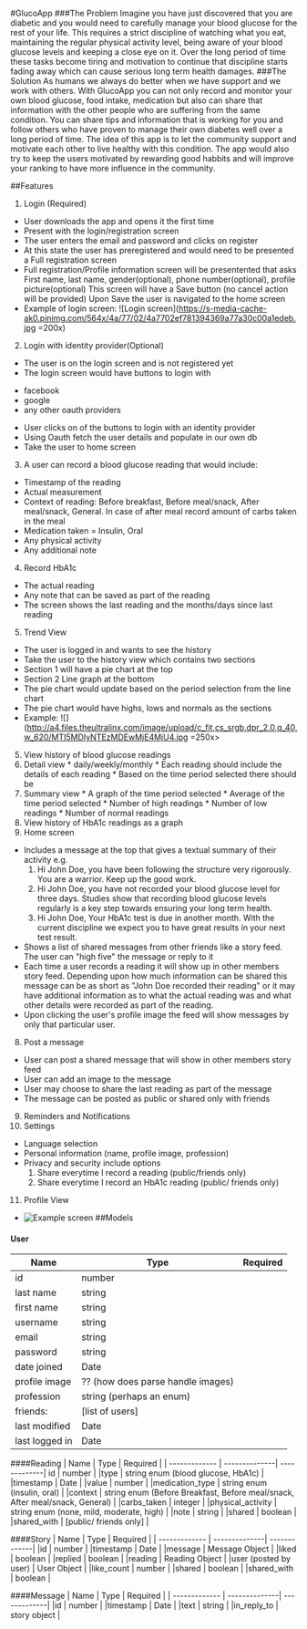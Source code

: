 #GlucoApp
###The Problem
Imagine you have just discovered that you are diabetic and you would need to carefully manage your blood glucose for the rest of your life. This requires a strict discipline of watching what you eat, maintaining the regular physical activity level, being aware of your blood glucose levels and keeping a close eye on it. Over the long period of time these tasks become tiring and motivation to continue that discipline starts fading away which can cause serious long term health damages. 
###The Solution
As humans we always do better when we have support and we work with others. With GlucoApp you can not only record and monitor your own blood glucose, food intake, medication but also can share that information with the other people who are suffering from the same condition. You can share tips and information that is working for you and follow others who have proven to manage their own diabetes well over a long period of time. The idea of this app is to let the community support and motivate each other to live healthy with this condition. The app would also try to keep the users motivated by rewarding good habbits and will improve your ranking to have more influence in the community. 

##Features
1. Login (Required)
  * User downloads the app and opens it the first time
  * Present with the login/registration screen
  * The user enters the email and password and clicks on register
  * At this state the user has preregistered and would need to be presented a Full registration screen
  * Full registration/Profile information screen will be presentented that asks
  First name, last name, gender(optional), phone number(optional), profile picture(optional)
  This screen will have a Save button (no cancel action will be provided)
  Upon Save the user is navigated to the home screen
  * Example of login screen: ![Login screen](https://s-media-cache-ak0.pinimg.com/564x/4a/77/02/4a7702ef781394369a77a30c00a1edeb.jpg =200x)

2. Login with identity provider(Optional)
  * The user is on the login screen and is not registered yet
  * The login screen would have buttons to login with 
  - facebook
  - google
  - any other oauth providers
  * User clicks on of the buttons to login with an identity provider
  * Using Oauth fetch the user details and populate in our own db
  * Take the user to home screen

3. A user can record a blood glucose reading that would include:
  * Timestamp of the reading
  * Actual measurement
  * Context of reading: Before breakfast, Before meal/snack, After meal/snack, General. In case of after meal record amount of carbs taken in the meal
  * Medication taken = Insulin, Oral
  * Any physical activity
  * Any additional note
4. Record HbA1c
  * The actual reading
  * Any note that can be saved as part of the reading
  * The screen shows the last reading and the months/days since last reading
5. Trend View
  * The user is logged in and wants to see the history
  * Take the user to the history view which contains two sections
  * Section 1 will have a pie chart at the top
  * Section 2 Line graph at the bottom
  * The pie chart would update based on the period selection from the line chart
  * The pie chart would have highs, lows and normals as the sections
  * Example: ![](http://a4.files.theultralinx.com/image/upload/c_fit,cs_srgb,dpr_2.0,q_40,w_620/MTI5MDIyNTEzMDEwMjE4MjU4.jpg =250x>
5. View history of blood glucose readings 
  1. Detail view
    * daily/weekly/monthly
    * Each reading should include the details of each reading
    * Based on the time period selected there should be 
  2. Summary view
    * A graph of the time period selected
    * Average of the time period selected
    * Number of high readings
    * Number of low readings
    * Number of normal readings
6. View history of HbA1c readings as a graph
7. Home screen
  * Includes a message at the top that gives a textual summary of their activity e.g.
    1. Hi John Doe, you have been following the structure very rigorously. You are a warrior. Keep up the good work.
    2. Hi John Doe, you have not recorded your blood glucose level for three days. Studies show that recording blood glucose levels regularly is a key step towards ensuring your long term health.
    3. Hi John Doe, Your HbA1c test is due in another month. With the current discipline we expect you to have great results in your next test result.
  * Shows a list of shared messages from other friends like a story feed. The user can "high five" the message or reply to it
  * Each time a user records a reading it will show up in other members story feed. Depending upon how much information can be shared this message can be as short as "John Doe recorded their reading" or it may have additional information as to what the actual reading was and what other details were recorded as part of the reading.
  * Upon clicking the user's profile image the feed will show messages by only that particular user.
8. Post a message
  * User can post a shared message that will show in other members story feed
  * User can add an image to the message
  * User may choose to share the last reading as part of the message
  * The message can be posted as public or shared only with friends
9. Reminders and Notifications
10. Settings
  * Language selection
  * Personal information (name, profile image, profession)
  * Privacy and security include options
    1. Share everytime I record a reading (public/friends only)
    2. Share everytime I record an HbA1c reading (public/ friends only)
11. Profile View
  * ![Example screen](https://d13yacurqjgara.cloudfront.net/users/198986/screenshots/1367326/dribbble.jpg)
##Models
#### User
| Name          | Type          | Required     |
| ------------- | --------------| -------------|
|id  |  number |
|last name  |  string |
|first name  |  string |
|username  |  string |
|email  |  string |
|password  |  string |
|date joined  |  Date |
|profile image  |  ?? (how does parse handle images)|
|profession  |  string (perhaps an enum)|
|friends:   |  [list of users] |
|last modified  |  Date |
|last logged in  |  Date |


####Reading
| Name          | Type          | Required     |
| ------------- | --------------| -------------|
id  | number |
|type   | string enum (blood glucose, HbA1c) |
|timestamp  | Date |
|value  | number |
|medication_type  | string enum (insulin, oral) |
|context   | string enum (Before Breakfast, Before meal/snack, After meal/snack, General) |
|carbs_taken  | integer |
|physical_activity  | string enum  (none, mild, moderate, high) |
|note  | string |
|shared  | boolean |
|shared_with  | [public/ friends only] |


####Story
| Name          | Type          | Required     |
| ------------- | --------------| -------------|
|id  | number |
|timestamp  | Date |
|message  | Message Object |
|liked  | boolean |
|replied  | boolean |
|reading  | Reading Object |
|user (posted by user)  | User Object |
|like_count  | number |
|shared   | boolean |
|shared_with  | boolean |


####Message
| Name          | Type          | Required     |
| ------------- | --------------| -------------|
|id  | number |
|timestamp  | Date |
|text  | string |
|in_reply_to   | story object |
